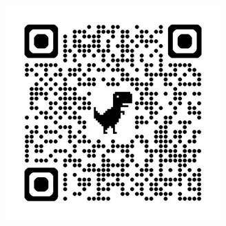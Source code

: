 <p align="center">
 <img src="https://github.com/drshahizan/short-course/blob/main/workshop/25Korea/images/korea.jpeg"  height="500">
 </p>
